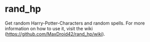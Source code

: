 # rand_hp
Get random Harry-Potter-Characters and random spells. For more information on how to use it, visit the wiki (https://github.com/MaxDroid42/rand_hp/wiki).
